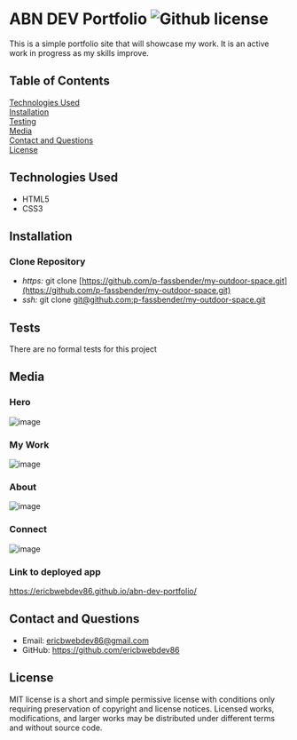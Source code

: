 # ABN DEV Portfolio ![Github license](https://img.shields.io/badge/license-MIT-green.svg)
This is a simple portfolio site that will showcase my work. It is an active work in progress as my skills improve.

## Table of Contents
[Technologies Used](#technologies-used) <br>
[Installation](#installation) <br>
[Testing](#tests) <br>
[Media](#media) <br>
[Contact and Questions](#questions) <br>
[License](#License) <br>

## Technologies Used
* HTML5
* CSS3

## Installation
### Clone Repository
* *https:* git clone [https://github.com/p-fassbender/my-outdoor-space.git](https://github.com/p-fassbender/my-outdoor-space.git)
* *ssh:* git clone [git@github.com:p-fassbender/my-outdoor-space.git](git@github.com:p-fassbender/my-outdoor-space.git)

## Tests
There are no formal tests for this project

## Media
### Hero
![image](https://user-images.githubusercontent.com/87142377/144785509-4d035f1a-065b-42c5-9c68-c949da3cfd77.png)

### My Work
![image](https://user-images.githubusercontent.com/87142377/144785616-f9f0f927-26e1-4945-af75-e8d4d202a420.png)

### About
![image](https://user-images.githubusercontent.com/87142377/144785676-8ae4071e-5d3c-4de7-a0b9-8107c1333d59.png)

### Connect
![image](https://user-images.githubusercontent.com/87142377/144785743-623be713-06a8-4c6b-900b-928de0233e1b.png)

### Link to deployed app
https://ericbwebdev86.github.io/abn-dev-portfolio/

## Contact and Questions
* Email: ericbwebdev86@gmail.com   
* GitHub: https://github.com/ericbwebdev86

## License
MIT license is a short and simple permissive license with conditions only requiring preservation of copyright and license notices. Licensed works, modifications, and larger works may be distributed under different terms and without source code.
